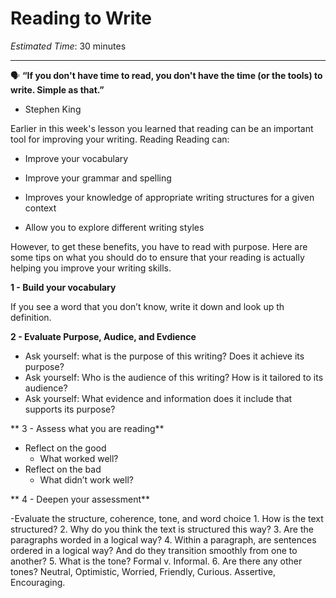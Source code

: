 # Reading to Write
*Estimated Time*: 30 minutes

---

<aside>

🗣 **“If you don't have time to read, you don't have the time (or the tools) to write. Simple as that.”**
- Stephen King

</aside>

Earlier in this week's lesson you learned that reading can be an important tool for improving your writing. Reading 
Reading can:
- Improve your vocabulary

- Improve your grammar and spelling

- Improves your knowledge of appropriate writing structures for a given context

- Allow you to explore different writing styles

However, to get these benefits, you have to read with purpose. Here are some tips on what you should do to ensure that your reading is actually helping you improve your writing skills.

**1 - Build your vocabulary**

If you see a word that you don’t know, write it down and look up th definition.

**2 - Evaluate Purpose, Audice, and Evdience**

- Ask yourself: what is the purpose of this writing? Does it achieve its purpose?
- Ask yourself: Who is the audience of this writing? How is it tailored to its audience?
- Ask yourself: What evidence and information does it include that supports its purpose?

** 3 - Assess what you are reading**

- Reflect on the good
    - What worked well?
- Reflect on the bad
    - What didn’t work well?

** 4 - Deepen your assessment**

-Evaluate the structure, coherence, tone, and word choice
    1. How is the text structured? 
    2. Why do you think the text is structured this way?
    3. Are the paragraphs worded in a logical way?
    4. Within a paragraph, are sentences ordered in a logical way? And do they transition smoothly from one to another?
    5. What is the tone? Formal v. Informal.
    6. Are there any other tones? Neutral, Optimistic, Worried, Friendly, Curious. Assertive, Encouraging.
